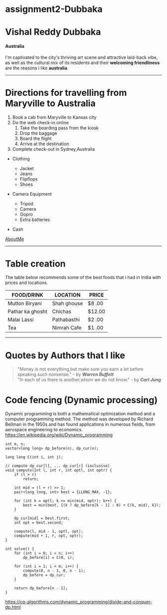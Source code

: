 # assignment2-Dubbaka

# Vishal Reddy Dubbaka

#### Australia
I'm captivated to the city's thriving art scene and attractive laid-back vibe,
as well as the cultural mix of its residents and their **welcoming friendliness**
are the reasons i like **australia**.

---

# Directions for travelling from Maryville to Australia
1. Book a cab from Maryville to Kansas city
2. Do the web check-in online   
    1. Take the boarding pass from the kiosk
    2. Drop the baggage 
    3. Board the flight
    4. Arrive at the destination 
3. Complete check-out in Sydney,Australia

* Clothing
    * Jacket
    * Jeans
    * Flipflops
    * Shoes

* Camera Equipment
    * Tripod
    * Camera
    * Gopro
    * Extra batteries

* Cash

[AboutMe](https://github.com/Vishaldubbaka/assignment2-Dubbaka/blob/main/AboutMe.md)

---

# Table creation

The table below recommends some of the best foods that i had in India with prices and locations.

|  FOOD/DRINK    |    LOCATION   |    PRICE   |
|     ---        |      ---      |     ---    |
|Mutton Biryani  |  Shah ghouse  |   $8 .00   |
|Pathar ka ghosht|   Chichas     |   $12.00   |
|Malai Lassi     |  Pathabasthi  |   $2 .00   |
|Tea             |  Nimrah Cafe  |   $1 .00   |

---

# Quotes by Authors that I like

> "Money is not everything,but make sure you earn a lot before speaking such nonsense." - by
***Warren Buffett*** <br>
> "In each of us there is another,whom we do not know." - by
***Carl Jung*** 

# Code fencing (Dynamic processing)
Dynamic programming is both a mathematical optimization method and a computer programming method. The method was developed by Richard Bellman in the 1950s and has found applications in numerous fields, from aerospace engineering to economics. <https://en.wikipedia.org/wiki/Dynamic_programming>

```
int m, n;
vector<long long> dp_before(n), dp_cur(n);

long long C(int i, int j);

// compute dp_cur[l], ... dp_cur[r] (inclusive)
void compute(int l, int r, int optl, int optr) {
    if (l > r)
        return;

    int mid = (l + r) >> 1;
    pair<long long, int> best = {LLONG_MAX, -1};

    for (int k = optl; k <= min(mid, optr); k++) {
        best = min(best, {(k ? dp_before[k - 1] : 0) + C(k, mid), k});
    }

    dp_cur[mid] = best.first;
    int opt = best.second;

    compute(l, mid - 1, optl, opt);
    compute(mid + 1, r, opt, optr);
}

int solve() {
    for (int i = 0; i < n; i++)
        dp_before[i] = C(0, i);

    for (int i = 1; i < m; i++) {
        compute(0, n - 1, 0, n - 1);
        dp_before = dp_cur;
    }

    return dp_before[n - 1];
}
```

<https://cp-algorithms.com/dynamic_programming/divide-and-conquer-dp.html>
